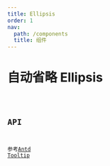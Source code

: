 ```yaml
---
title: Ellipsis
order: 1
nav:
  path: /components
  title: 组件
---
```


# 自动省略 Ellipsis

<code src="./demos/basic.tsx" />

## API

参考[Antd Tooltip](https://ant.design/components/tooltip-cn/#API)
